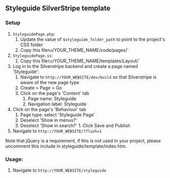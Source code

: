 ## Styleguide SilverStripe template

### Setup

1. `StyleguidePage.php`:
	1. Update the value of `$styleguide_folder_path` to point to the project's CSS folder
	1. Copy this file` to `/YOUR_THEME_NAME/code/pages/`
1. `StyleguidePage.ss`:
	1. Copy this file` to `/YOUR_THEME_NAME/templates/Layout/`
1. Log in to the Silverstripe backend and create a page named 'Styleguide':
	1. Navigate to `http://YOUR_WEBSITE/dev/build` so that Silverstripe is aware of the new page type
	1. Create > Page > Go
	1. Click on the page's 'Content' tab
		1. Page name: Styleguide
		1. Navigation label: Styleguide
  1. Click on the page's 'Behaviour' tab
		1. Page type: select 'Styleguide Page'
		1. Deselect 'Show in menus?'
		1. Deselect 'Show in search?'
	1. Click Save and Publish
1. Navigate to `http://YOUR_WEBSITE/?flush=1`
	
Note that jQuery is a requirement, if this is not used in your project, please uncomment this include in styleguide/template/index.htm.

### Usage:

1. Navigate to `http://YOUR_WEBSITE/styleguide`
